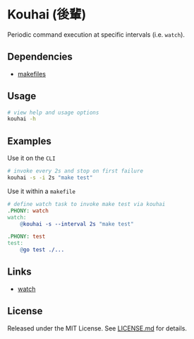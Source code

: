 # Kouhai (後輩)

Periodic command execution at specific intervals (i.e. `watch`).

## Dependencies
* [makefiles](https://github.com/natural-affinity/makefiles)

## Usage
```bash
# view help and usage options
kouhai -h
```

## Examples
Use it on the `CLI`

```bash
# invoke every 2s and stop on first failure
kouhai -s -i 2s "make test"
```

Use it within a `makefile`

```makefile
# define watch task to invoke make test via kouhai
.PHONY: watch
watch: 
    @kouhai -s --interval 2s "make test"

.PHONY: test
test:
    @go test ./...
```

## Links
* [watch](https://en.wikipedia.org/wiki/Watch_(Unix))

## License
Released under the MIT License. See [LICENSE.md](./LICENSE.md) for details.
